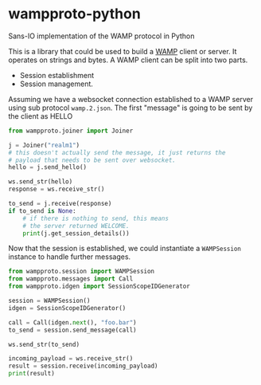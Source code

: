 # wampproto-python
Sans-IO implementation of the WAMP protocol in Python

This is a library that could be used to build a [WAMP](https://wamp-proto.org/index.html) client or server. It operates
on strings and bytes. A WAMP client can be split into two parts.

* Session establishment
* Session management.

Assuming we have a websocket connection established to a WAMP server using sub protocol `wamp.2.json`. The first
"message" is going to be sent by the client as HELLO
```python
from wampproto.joiner import Joiner

j = Joiner("realm1")
# this doesn't actually send the message, it just returns the
# payload that needs to be sent over websocket.
hello = j.send_hello()

ws.send_str(hello)
response = ws.receive_str()

to_send = j.receive(response)
if to_send is None:
    # if there is nothing to send, this means
    # the server returned WELCOME.
    print(j.get_session_details())
```

Now that the session is established, we could instantiate a `WAMPSession` instance
to handle further messages.
```python
from wampproto.session import WAMPSession
from wampproto.messages import Call
from wampproto.idgen import SessionScopeIDGenerator

session = WAMPSession()
idgen = SessionScopeIDGenerator()

call = Call(idgen.next(), "foo.bar")
to_send = session.send_message(call)

ws.send_str(to_send)

incoming_payload = ws.receive_str()
result = session.receive(incoming_payload)
print(result)
```
